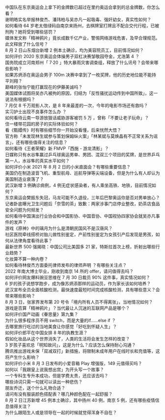 中国队在东京奥运会上拿下的金牌数已超过在里约奥运会拿到的总金牌数，你怎么看？  
谢明皓实名举报林俊杰、潘玮柏与吴亦凡一起吸毒、强奸幼女，真实性如何？  
如何看待 64 岁老太借绿码自南京来扬州，去棋牌室打牌且不配合交代行程，已被刑拘？她将受到哪些惩罚？  
媒体发文称「精神鸦片」竟长成数千亿产业，警惕网络游戏危害，及早合理规范。此文释放了什么信号？  
8 月 2 日山东烟台新增 2 例本土确诊，均为美容院员工，目前情况如何？  
如何评价 2020 东京奥运会体操男子双杠决赛邹敬园夺金，尤浩第 4 ？  
国务院成立河南郑州「 7·20 」特大暴雨灾害调查组，释放了什么讯号？会带来哪些影响？  
如果苏炳添在奥运会男子 100m 决赛中拿到了一枚奖牌，他的历史地位能不能持平刘翔？  
巅峰的张怡宁能打赢现在的伊藤美诚吗？  
美国媒体试图将吴亦凡被拘的原因，归结为「反性骚扰运动传到中国所致」，这一说法有根据吗？  
7 月仅 8 千万观影人次，是 8 年来最差的一次，今年的电影市场还有救吗？  
实习护士出现不良事件怎么办 ？  
如何看待云南一导游放狠话威胁游客被罚 5 万 ，曾称「不要让老子玩命」？  
住一楼带花园的房子的实际体验如何？  
看《甄嬛传》时有哪些细节你一开始没看懂，后来恍然大悟？  
官方称「未发现林生斌参与策划保姆纵火案」「林某斌与莫焕晶有不正常关系为谣言」，还有哪些值得关注的信息？  
如何看待《王者荣耀》新 FMVP「西施 - 游龙清影」？  
日媒称只有水谷隼赢过乒乓球奥运男单、男团、混双三个项目的奖牌，是世界乒乓第一人，水谷隼的真实水平如何？  
如何评价小米 2021 年 8 月 2 日的小米直面会？有哪些重要信息？  
美国仍在制造波音飞机、重型航母、巡航导弹等尖端设备，但是为什么有人却认为美国制造业衰落了？  
武汉新增 3 例确诊病例，4 例无症状感染者，有人乘坐高铁、地铁，目前情况如何？  
东京奥运会樊振东失冠，马龙可能不久退役，三年后巴黎奥运你是否对男单放心？  
记者卧底曝光卫生问题后「奈雪的茶」致歉：两家涉事门店停业整改，奶茶店食品安全问题为何频发？  
如何看待中国演出行业协会和中国影协、中国音协、中国视协四家协会就吴亦凡事件的发声？  
游戏《原神》中的璃月为什么是清朝民国风不是汉唐风？  
社区医院牵线搭桥对胎儿做性别鉴定，产前性别鉴定为女孩引产后发现是男孩，如何从法律角度看待此事？  
最新世界 500 强揭晓：中国公司比美国多 21 家，特斯拉首次上榜，折射出哪些行业趋势？  
化妆算不算一种内卷？  
如何看待林俊杰方面委托律师发布的律师声明 ？有哪些关注点？  
2022 年南大博士毕业，刚收到南京 14 所的 offer，请问值得去吗？  
如何评价网友爆料豌豆思维在 7 月 30 日裁员 90% 这件事，真实情况如何？  
6 岁的孩子说想学跑步，成为像苏炳添那样的运动员，作为家长该如何培养？  
武汉宣布全员全面核酸检测，最快速度最短时间完成核酸检测，具有哪些意义？会带来哪些影响？  
8 月 3 日，张家界发布第 20 号令「境内所有人员不得离张」，当地情况如何？  
游戏是否算「精神鸦片」？当代最让人沉迷的互联网产品是哪个？  
如何评价国产动画《眷思量》第九集？  
为什么很多程序员不用 switch，而是大量的if……else if ？  
去哪里旅行吃过的当地美食让你感觉「好吃到怀疑人生」？  
如何评价郎平在中国女排 8 年的执教生涯？  
假如化妆品从这个世界消失了，人类的生活将会发生怎样的改变？  
3 岁孩子喜欢总「明知故问」，这是为什么？应该怎么保持耐心沟通？  
腾讯推出游戏未保「双减双打」新措施，将限制未成年用户在线时长和充值等，这将产生什么影响？  
如何评价小米 8 月 3 日发布的小爱音箱 Play 增强版，149 元值得买吗？  
如何以「我跟皇上说我想出宫」为开头写一个故事？  
一个专科生专升本成功，但是学费太贵，还应该去吗？  
哪些诗词只需一句就可以读出一种悲伤？  
朋友乔迁，送个什么礼物合适？  
请问有没有服装颜色搭配表？哪几种颜色配在一起舒服？  
8 月 2 日江苏新增 45 例本土确诊，其中扬州 40 例，南京 5 例，还有哪些疫情信息值得关注？  
为什么跟陌生人或是领导在一起的时候就觉得浑身不自在？  
